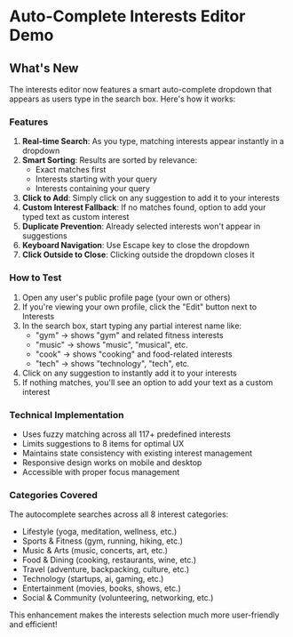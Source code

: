 # Auto-Complete Interests Editor Demo

## What's New

The interests editor now features a smart auto-complete dropdown that appears as users type in the search box. Here's how it works:

### Features

1. **Real-time Search**: As you type, matching interests appear instantly in a dropdown
2. **Smart Sorting**: Results are sorted by relevance:
   - Exact matches first
   - Interests starting with your query
   - Interests containing your query
3. **Click to Add**: Simply click on any suggestion to add it to your interests
4. **Custom Interest Fallback**: If no matches found, option to add your typed text as custom interest
5. **Duplicate Prevention**: Already selected interests won't appear in suggestions
6. **Keyboard Navigation**: Use Escape key to close the dropdown
7. **Click Outside to Close**: Clicking outside the dropdown closes it

### How to Test

1. Open any user's public profile page (your own or others)
2. If you're viewing your own profile, click the "Edit" button next to Interests
3. In the search box, start typing any partial interest name like:
   - "gym" → shows "gym" and related fitness interests
   - "music" → shows "music", "musical", etc.
   - "cook" → shows "cooking" and food-related interests
   - "tech" → shows "technology", "tech", etc.
4. Click on any suggestion to instantly add it to your interests
5. If nothing matches, you'll see an option to add your text as a custom interest

### Technical Implementation

- Uses fuzzy matching across all 117+ predefined interests
- Limits suggestions to 8 items for optimal UX
- Maintains state consistency with existing interest management
- Responsive design works on mobile and desktop
- Accessible with proper focus management

### Categories Covered

The autocomplete searches across all 8 interest categories:

- Lifestyle (yoga, meditation, wellness, etc.)
- Sports & Fitness (gym, running, hiking, etc.)
- Music & Arts (music, concerts, art, etc.)
- Food & Dining (cooking, restaurants, wine, etc.)
- Travel (adventure, backpacking, culture, etc.)
- Technology (startups, ai, gaming, etc.)
- Entertainment (movies, books, shows, etc.)
- Social & Community (volunteering, networking, etc.)

This enhancement makes the interests selection much more user-friendly and efficient!

